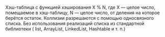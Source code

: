 Хэш-таблица с функцией хэширования X % N, где X — целое число, помещаемое
в хэш-таблицу, N — целое число, от деления на которое берётся остаток. Коллизии
разрешаются с помощью односвязного списка.
Без использования реализаций списка из стандартной библиотеки ( list, ArrayList, LinkedList, Hashtable и
т. п.)
